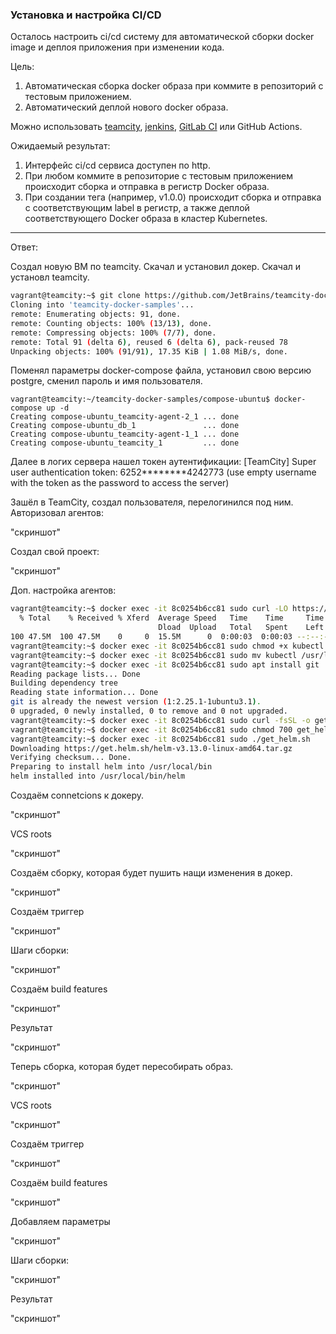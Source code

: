 ### Установка и настройка CI/CD

Осталось настроить ci/cd систему для автоматической сборки docker image и деплоя приложения при изменении кода.

Цель:

1. Автоматическая сборка docker образа при коммите в репозиторий с тестовым приложением.
2. Автоматический деплой нового docker образа.

Можно использовать [teamcity](https://www.jetbrains.com/ru-ru/teamcity/), [jenkins](https://www.jenkins.io/), [GitLab CI](https://about.gitlab.com/stages-devops-lifecycle/continuous-integration/) или GitHub Actions.

Ожидаемый результат:

1. Интерфейс ci/cd сервиса доступен по http.
2. При любом коммите в репозиторие с тестовым приложением происходит сборка и отправка в регистр Docker образа.
3. При создании тега (например, v1.0.0) происходит сборка и отправка с соответствующим label в регистр, а также деплой соответствующего Docker образа в кластер Kubernetes.

---

Ответ:

Создал новую ВМ по teamcity. Скачал и установил докер. Скачал и установл teamcity.

```bash
vagrant@teamcity:~$ git clone https://github.com/JetBrains/teamcity-docker-samples
Cloning into 'teamcity-docker-samples'...
remote: Enumerating objects: 91, done.
remote: Counting objects: 100% (13/13), done.
remote: Compressing objects: 100% (7/7), done.
remote: Total 91 (delta 6), reused 6 (delta 6), pack-reused 78
Unpacking objects: 100% (91/91), 17.35 KiB | 1.08 MiB/s, done.
```

Поменял параметры docker-compose файла, установил свою версию postgre, сменил пароль и имя пользователя.

```
vagrant@teamcity:~/teamcity-docker-samples/compose-ubuntu$ docker-compose up -d
Creating compose-ubuntu_teamcity-agent-2_1 ... done
Creating compose-ubuntu_db_1               ... done
Creating compose-ubuntu_teamcity-agent-1_1 ... done
Creating compose-ubuntu_teamcity_1         ... done
```

Далее в логих сервера нашел токен аутентификации:
[TeamCity] Super user authentication token: 6252********4242773 (use empty username with the token as the password to access the server)

Зашёл в TeamCity, создал пользователя, перелогинился под ним. Авторизовал агентов:

"скриншот"

Создал свой проект:

"скриншот"

Доп. настройка агентов:
```bash
vagrant@teamcity:~$ docker exec -it 8c0254b6cc81 sudo curl -LO https://storage.googleapis.com/kubernetes-release/release/`curl -s https://storage.googleapis.com/kubernetes-release/release/stable.txt`/bin/linux/amd64/kubectl
  % Total    % Received % Xferd  Average Speed   Time    Time     Time  Current
                                 Dload  Upload   Total   Spent    Left  Speed
100 47.5M  100 47.5M    0     0  15.5M      0  0:00:03  0:00:03 --:--:-- 15.5M
vagrant@teamcity:~$ docker exec -it 8c0254b6cc81 sudo chmod +x kubectl
vagrant@teamcity:~$ docker exec -it 8c0254b6cc81 sudo mv kubectl /usr/local/bin/
vagrant@teamcity:~$ docker exec -it 8c0254b6cc81 sudo apt install git
Reading package lists... Done
Building dependency tree
Reading state information... Done
git is already the newest version (1:2.25.1-1ubuntu3.1).
0 upgraded, 0 newly installed, 0 to remove and 0 not upgraded.
vagrant@teamcity:~$ docker exec -it 8c0254b6cc81 sudo curl -fsSL -o get_helm.sh https://raw.githubusercontent.com/helm/helm/main/scripts/get-helm-3
vagrant@teamcity:~$ docker exec -it 8c0254b6cc81 sudo chmod 700 get_helm.sh
vagrant@teamcity:~$ docker exec -it 8c0254b6cc81 sudo ./get_helm.sh
Downloading https://get.helm.sh/helm-v3.13.0-linux-amd64.tar.gz
Verifying checksum... Done.
Preparing to install helm into /usr/local/bin
helm installed into /usr/local/bin/helm
```

Создаём connetcions к докеру. 

"скриншот"

VCS roots

"скриншот"

Создаём сборку, которая будет пушить нащи изменения в докер.

"скриншот"

Создаём триггер

"скриншот"

Шаги сборки:

"скриншот"

Создаём build features

"скриншот"

Результат 

"скриншот"

Теперь сборка, которая будет пересобирать образ.

"скриншот"

VCS roots

"скриншот"

Создаём триггер

"скриншот"

Создаём build features

"скриншот"

Добавляем параметры

"скриншот"

Шаги сборки:

"скриншот"

Результат 

"скриншот"